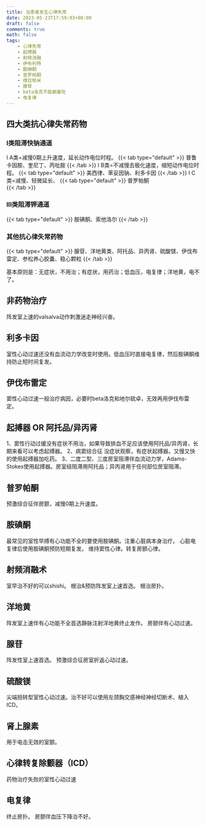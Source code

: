 ```yaml
---
title: 当患者发生心律失常
date: 2023-05-23T17:59:03+08:00
draft: false
comments: true
math: false
tags:
    - 心律失常
    - 起搏器
    - 射频消融
    - 伊布利特
    - 胺碘酮
    - 普罗帕酮
    - 维拉帕米
    - 腺苷
    - beta洛克不能躺着吃
    - 电复律
---
```

## 四大类抗心律失常药物
### I类阻滞快钠通道
I A类=减慢0期上升速度，延长动作电位时程。
{{< tab type="default" >}}
普鲁卡因胺、奎尼丁、丙吡胺
{{< /tab >}}
I B类=不减慢去极化速度，缩短动作电位时程。
{{< tab type="default" >}}
美西律、苯妥因钠、利多卡因
{{< /tab >}}
I C类=减慢、轻微延长、
{{< tab type="default" >}}
普罗帕酮    
{{< /tab >}}
### III类阻滞钾通道
{{< tab type="default" >}}
胺碘酮、索他洛尔
{{< /tab >}}
### 其他抗心律失常药物
{{< tab type="default" >}}
腺苷、洋地黄类、阿托品、异丙肾、硫酸镁、伊伐布雷定、参松养心胶囊、稳心颗粒
{{< /tab >}}
<!--more-->
基本原则是：无症状，不用治；有症状，用药治；低血压，电复律；洋地黄，电不了。
## 非药物治疗
阵发室上速的valsalva动作刺激迷走神经兴奋。
## 利多卡因
室性心动过速还没有血流动力学改变时使用。低血压时直接电复律，然后胺碘酮维持防止短时间复发。
## 伊伐布雷定
窦性心动过速一般治疗病因，必要时beta洛克和地尔硫卓，无效再用伊伐布雷定。
## 起搏器 OR 阿托品/异丙肾
1、窦性行动过缓没有症状不用治，如果导致排血不足应该使用阿托品/异丙肾，长期来看可以考虑起搏器。
2、病窦综合征 没症状观察，有症状起搏器。又慢又快的使用起搏器加吃药。
3、二度二型、三度房室阻滞伴血流动力学，Adams-Stokes使用起搏器。房室结阻滞用阿托品；异丙肾用于任何部位房室阻滞。
## 普罗帕酮
预激综合征伴房颤，减慢0期上升速度。
## 胺碘酮
最常见的室性早搏有心功能不全的要使用胺碘酮。注重心脏病本身治疗。
心脏电复律后使用胺碘酮预防短期复发。
维持窦性心律。转复房颤心律。
## 射频消融术
室早治不好的可以shishi。
根治&预防阵发室上速首选。
根治房扑。
## 洋地黄
阵发室上速伴有心功能不全首选静脉注射洋地黄终止发作。
房颤伴有心动过速。
## 腺苷
阵发性室上速首选。
预激综合征房室折返心动过速。
## 硫酸镁
尖端扭转型室性心动过速。治不好可以使用左颈胸交感神经神经切断术、植入ICD。
## 肾上腺素
用于电击无效的室颤。
## 心律转复除颤器（ICD）
药物治疗失败的室性心动过速
## 电复律
终止房扑。
房颤伴血压下降治不好。
